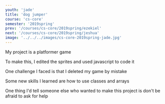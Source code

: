 ```yaml
---
youth: 'jade'
title: 'dog jumper'
course: 'cs-core'
semester: '2019spring'
prev: '/courses/cs-core/2019spring/ezekiel'
next: '/courses/cs-core/2019spring/jeshua'
image: '../../../images/cs-core-2019spring-jade.jpg'
---
```


My project is a platformer game

To make this, I edited the sprites and used javascript to code it

One challenge I faced is that I deleted my game by mistake

Some new skills I learned are how to use classes and arrays

One thing I'd tell someone else who wanted to make this project is don't be afraid to ask for help
